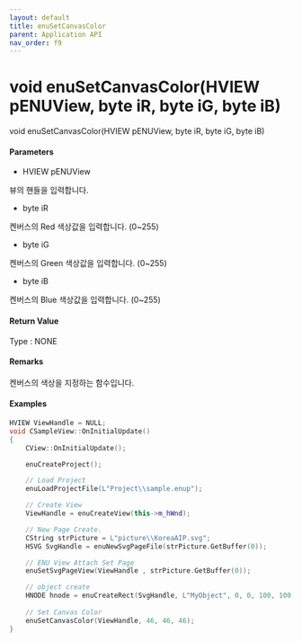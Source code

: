 ```yaml
---
layout: default
title: enuSetCanvasColor
parent: Application API
nav_order: f9
---
```

# void enuSetCanvasColor\(HVIEW pENUView, byte iR, byte iG, byte iB\)

void enuSetCanvasColor\(HVIEW pENUView, byte iR, byte iG, byte iB\)

#### Parameters

* HVIEW pENUView

뷰의 핸들을 입력합니다.

* byte iR

켄버스의 Red 색상값을 입력합니다. \(0~255\)

* byte iG

켄버스의 Green 색상값을 입력합니다. \(0~255\)

* byte iB

켄버스의 Blue 색상값을 입력합니다. \(0~255\)

#### Return Value

Type : NONE

#### Remarks

켄버스의 색상을 지정하는 함수입니다.

#### Examples

```cpp
HVIEW ViewHandle = NULL; 
void CSampleView::OnInitialUpdate() 
{ 
    CView::OnInitialUpdate(); 

    enuCreateProject(); 

    // Load Project
    enuLoadProjectFile(L"Project\\sample.enup"); 

    // Create View
    ViewHandle = enuCreateView(this->m_hWnd); 

    // New Page Create. 
    CString strPicture = L"picture\\KoreaAIP.svg"; 
    HSVG SvgHandle = enuNewSvgPageFile(strPicture.GetBuffer(0)); 

    // ENU View Attach Set Page 
    enuSetSvgPageView(ViewHandle , strPicture.GetBuffer(0)); 

    // object create
    HNODE hnode = enuCreateRect(SvgHandle, L"MyObject", 0, 0, 100, 100, 0, 0);
    
    // Set Canvas Color
    enuSetCanvasColor(ViewHandle, 46, 46, 46);
}
```




